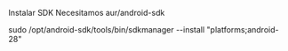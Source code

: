 Instalar SDK
Necesitamos aur/android-sdk

sudo /opt/android-sdk/tools/bin/sdkmanager --install "platforms;android-28"
